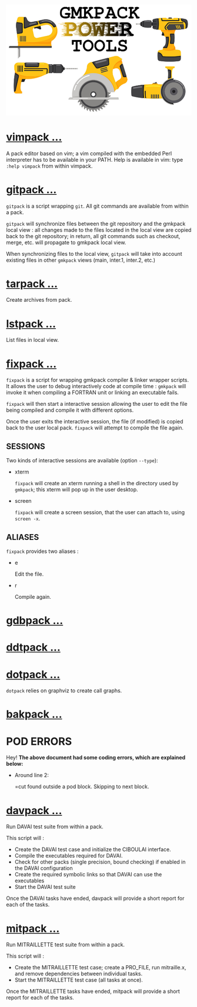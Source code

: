 ![](./Images/45709664.png)


# [vimpack ...](./doc/vimpack.md)

A pack editor based on vim; a vim compiled with the embedded Perl interpreter has to be available in your PATH.
Help is available in vim: type `:help vimpack` from within vimpack.

# [gitpack ...](./doc/gitpack.md)

`gitpack` is a script wrapping `git`. All git commands are available from
within a pack.

`gitpack` will synchronize files between the git repository and the gmkpack
local view : all changes made to the files located in the local view are copied
back to the git repository; in return, all git commands such as checkout, merge, 
etc. will propagate to gmkpack local view.

When synchronizing files to the local view, `gitpack` will take into account
existing files in other `gmkpack` views (main, inter.1, inter.2, etc.)

# [tarpack ...](./doc/tarpack.md)

Create archives from pack.

# [lstpack ...](./doc/lstpack.md)

List files in local view.

# [fixpack ...](./doc/fixpack.md)

`fixpack` is a script for wrapping gmkpack compiler & linker wrapper scripts. 
It allows the user to debug interactively code at compile time : `gmkpack` 
will invoke it when compiling a FORTRAN unit or linking an executable fails.

`fixpack` will then start a interactive session allowing the user to edit
the file being compiled and compile it with different options.

Once the user exits the interactive session, the file (if modified) is copied
back to the user local pack. `fixpack` will attempt to compile the file
again.

## SESSIONS

Two kinds of interactive sessions are available (option `--type`):

- xterm

    `fixpack` will create an xterm running a shell in the directory used by 
    `gmkpack`; this xterm will pop up in the user desktop.

- screen

    `fixpack` will create a screen session, that the user can attach to, using
    `screen -x`.

## ALIASES

`fixpack` provides two aliases :

- e

    Edit the file.

- r

    Compile again.

# [gdbpack ...](./doc/gdbpack.md)



# [ddtpack ...](./doc/ddtpack.md)



# [dotpack ...](./doc/dotpack.md)

`dotpack` relies on graphviz to create call graphs.

# [bakpack ...](./doc/bakpack.md)

# POD ERRORS

Hey! **The above document had some coding errors, which are explained below:**

- Around line 2:

    &#x3d;cut found outside a pod block.  Skipping to next block.

# [davpack ...](./doc/davpack.md)

Run DAVAI test suite from within a pack. 

This script will :

- Create the DAVAI test case and initialize the CIBOULAI interface.
- Compile the executables required for DAVAI.
- Check for other packs (single precision, bound checking) if enabled in the DAVAI configuration
- Create the required symbolic links so that DAVAI can use the executables
- Start the DAVAI test suite

Once the DAVAI tasks have ended, davpack will provide a short report for each of the tasks.

# [mitpack ...](./doc/mitpack.md)

Run MITRAILLETTE test suite from within a pack.

This script will : 

- Create the MITRAILLETTE test case; create a PRO\_FILE, run mitraille.x, and remove dependencies
between individual tasks.
- Start the MITRAILLETTE test case (all tasks at once).

Once the MITRAILLETTE tasks have ended, mitpack will provide a short report for each
of the tasks.
